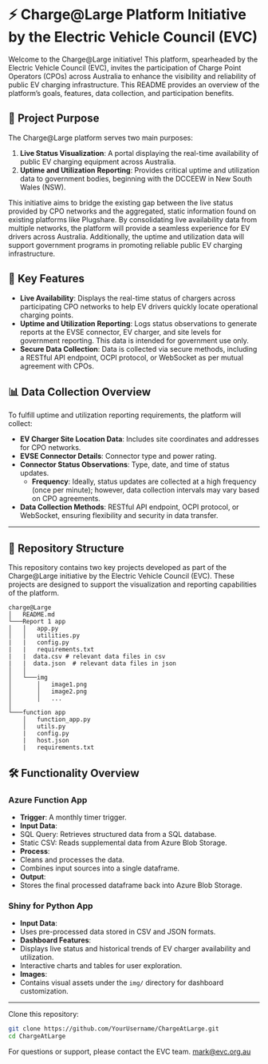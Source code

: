 # ⚡ Charge@Large Platform Initiative by the Electric Vehicle Council (EVC)

Welcome to the Charge@Large initiative! This platform, spearheaded by the Electric Vehicle Council (EVC), invites the participation of Charge Point Operators (CPOs) across Australia to enhance the visibility and reliability of public EV charging infrastructure. This README provides an overview of the platform’s goals, features, data collection, and participation benefits.

## 🎯 Project Purpose

The Charge@Large platform serves two main purposes:
1. **Live Status Visualization**: A portal displaying the real-time availability of public EV charging equipment across Australia.
2. **Uptime and Utilization Reporting**: Provides critical uptime and utilization data to government bodies, beginning with the DCCEEW in New South Wales (NSW).

This initiative aims to bridge the existing gap between the live status provided by CPO networks and the aggregated, static information found on existing platforms like Plugshare. By consolidating live availability data from multiple networks, the platform will provide a seamless experience for EV drivers across Australia. Additionally, the uptime and utilization data will support government programs in promoting reliable public EV charging infrastructure.

## 🌟 Key Features

- **Live Availability**: Displays the real-time status of chargers across participating CPO networks to help EV drivers quickly locate operational charging points.
- **Uptime and Utilization Reporting**: Logs status observations to generate reports at the EVSE connector, EV charger, and site levels for government reporting. This data is intended for government use only.
- **Secure Data Collection**: Data is collected via secure methods, including a RESTful API endpoint, OCPI protocol, or WebSocket as per mutual agreement with CPOs.

## 📊 Data Collection Overview

To fulfill uptime and utilization reporting requirements, the platform will collect:
- **EV Charger Site Location Data**: Includes site coordinates and addresses for CPO networks.
- **EVSE Connector Details**: Connector type and power rating.
- **Connector Status Observations**: Type, date, and time of status updates.
  - **Frequency**: Ideally, status updates are collected at a high frequency (once per minute); however, data collection intervals may vary based on CPO agreements.
- **Data Collection Methods**: RESTful API endpoint, OCPI protocol, or WebSocket, ensuring flexibility and security in data transfer.

---


## 📂 Repository Structure

This repository contains two key projects developed as part of the Charge@Large initiative by the Electric Vehicle Council (EVC). These projects are designed to support the visualization and reporting capabilities of the platform.

```
charge@Large
│   README.md
└───Report 1 app
│   │   app.py
│   │   utilities.py
|   |   config.py
|   |   requirements.txt
|   |  data.csv # relevant data files in csv
|   |  data.json  # relevant data files in json
│   │
│   └───img
│       │   image1.png
│       │   image2.png
│       │   ...
│   
└───function app
    │   function_app.py
    │   utils.py
    |   config.py
    |   host.json
    |   requirements.txt   
```
## 🛠️ Functionality Overview

### Azure Function App
- **Trigger**: A monthly timer trigger.
- **Input Data**:
- SQL Query: Retrieves structured data from a SQL database.
- Static CSV: Reads supplemental data from Azure Blob Storage.
- **Process**:
- Cleans and processes the data.
- Combines input sources into a single dataframe.
- **Output**:
- Stores the final processed dataframe back into Azure Blob Storage.

### Shiny for Python App
- **Input Data**:
- Uses pre-processed data stored in CSV and JSON formats.
- **Dashboard Features**:
- Displays live status and historical trends of EV charger availability and utilization.
- Interactive charts and tables for user exploration.
- **Images**:
- Contains visual assets under the `img/` directory for dashboard customization.

---

Clone this repository:
 ```bash
 git clone https://github.com/YourUsername/ChargeAtLarge.git
 cd ChargeAtLarge
```
For questions or support, please contact the EVC team. mark@evc.org.au

